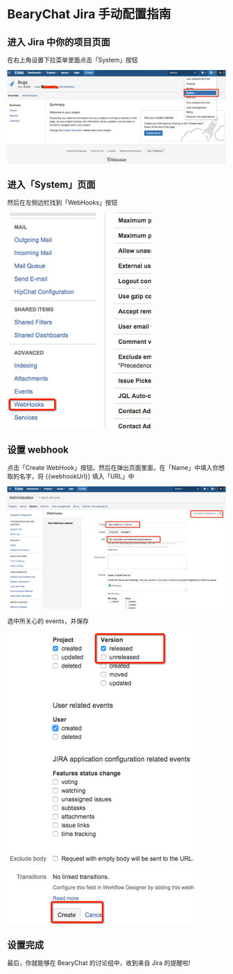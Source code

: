 # BearyChat Jira 手动配置指南

## 进入 Jira 中你的项目页面

在右上角设置下拉菜单里面点击「System」按钮

![](/images/tutorial/jira_system.png)

## 进入「System」页面

然后在左侧边栏找到「WebHooks」按钮

![](/images/tutorial/jira_webhooks.png)

## 设置 webhook

点击「Create WebHook」按钮。然后在弹出页面里面，在「Name」中填入你想取的名字，将 {{webhookUrl}} 填入「URL」中

![](/images/tutorial/jira_add_webhook.png)

选中所关心的 events，并保存

![](/images/tutorial/jira_save_webhook.png)

## 设置完成

最后，你就能够在 BearyChat 的讨论组中，收到来自 Jira 的提醒啦!
